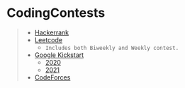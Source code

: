 # CodingContests

> - [Hackerrank](https://github.com/neerazz/CodingContests/tree/main/hackerrank)
> - [Leetcode](https://github.com/neerazz/CodingContests/tree/main/leetcode)
>   - `Includes both Biweekly and Weekly contest.`
> - [Google Kickstart](https://github.com/neerazz/CodingContests/tree/main/goolgeKickstart)
>   - [2020](https://github.com/neerazz/CodingContests/tree/main/goolgeKickstart/y2020)
>   - [2021](https://github.com/neerazz/CodingContests/tree/main/goolgeKickstart/y2021)
> - [CodeForces](https://github.com/neerazz/CodingContests/tree/main/codeforces)